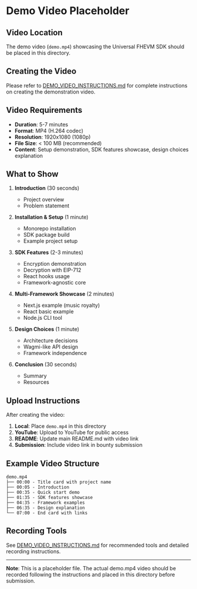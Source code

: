 # Demo Video Placeholder

## Video Location

The demo video (`demo.mp4`) showcasing the Universal FHEVM SDK should be placed in this directory.

## Creating the Video

Please refer to [DEMO_VIDEO_INSTRUCTIONS.md](./DEMO_VIDEO_INSTRUCTIONS.md) for complete instructions on creating the demonstration video.

## Video Requirements

- **Duration**: 5-7 minutes
- **Format**: MP4 (H.264 codec)
- **Resolution**: 1920x1080 (1080p)
- **File Size**: < 100 MB (recommended)
- **Content**: Setup demonstration, SDK features showcase, design choices explanation

## What to Show

1. **Introduction** (30 seconds)
   - Project overview
   - Problem statement

2. **Installation & Setup** (1 minute)
   - Monorepo installation
   - SDK package build
   - Example project setup

3. **SDK Features** (2-3 minutes)
   - Encryption demonstration
   - Decryption with EIP-712
   - React hooks usage
   - Framework-agnostic core

4. **Multi-Framework Showcase** (2 minutes)
   - Next.js example (music royalty)
   - React basic example
   - Node.js CLI tool

5. **Design Choices** (1 minute)
   - Architecture decisions
   - Wagmi-like API design
   - Framework independence

6. **Conclusion** (30 seconds)
   - Summary
   - Resources

## Upload Instructions

After creating the video:

1. **Local**: Place `demo.mp4` in this directory
2. **YouTube**: Upload to YouTube for public access
3. **README**: Update main README.md with video link
4. **Submission**: Include video link in bounty submission

## Example Video Structure

```
demo.mp4
├── 00:00 - Title card with project name
├── 00:05 - Introduction
├── 00:35 - Quick start demo
├── 01:35 - SDK features showcase
├── 04:35 - Framework examples
├── 06:35 - Design explanation
└── 07:00 - End card with links
```

## Recording Tools

See [DEMO_VIDEO_INSTRUCTIONS.md](./DEMO_VIDEO_INSTRUCTIONS.md) for recommended tools and detailed recording instructions.

---

**Note**: This is a placeholder file. The actual demo.mp4 video should be recorded following the instructions and placed in this directory before submission.
